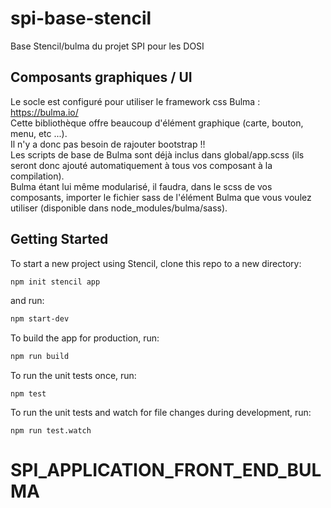 # spi-base-stencil
Base Stencil/bulma du projet SPI pour les DOSI

## Composants graphiques / UI 

Le socle est configuré pour utiliser le framework css Bulma : https://bulma.io/  
Cette bibliothèque offre beaucoup d'élément graphique (carte, bouton, menu, etc ...).  
Il n'y a donc pas besoin de rajouter bootstrap !!  
Les scripts de base de Bulma sont déjà inclus dans global/app.scss (ils seront donc ajouté automatiquement à tous vos composant à la compilation).    
Bulma étant lui même modularisé, il faudra, dans le scss de vos composants, importer le fichier sass de l'élément Bulma que vous voulez utiliser (disponible dans node_modules/bulma/sass).  

## Getting Started

To start a new project using Stencil, clone this repo to a new directory:

```bash
npm init stencil app
```

and run:

```bash
npm start-dev
```

To build the app for production, run:

```bash
npm run build
```

To run the unit tests once, run:

```
npm test
```

To run the unit tests and watch for file changes during development, run:

```
npm run test.watch
```

# SPI_APPLICATION_FRONT_END_BULMA
